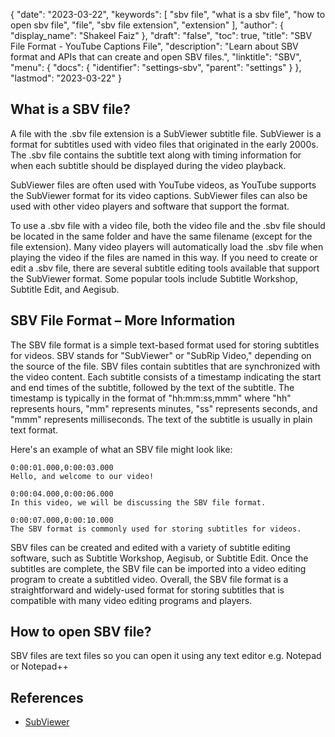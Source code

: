{
  "date": "2023-03-22",
  "keywords": [
    "sbv file",
    "what is a sbv file",
    "how to open sbv file",
    "file",
    "sbv file extension",
    "extension"
  ],
  "author": {
    "display_name": "Shakeel Faiz"
  },
  "draft": "false",
  "toc": true,
  "title": "SBV File Format - YouTube Captions File",
  "description": "Learn about SBV format and APIs that can create and open SBV files.",
  "linktitle": "SBV",
  "menu": {
    "docs": {
      "identifier": "settings-sbv",
      "parent": "settings"
    }
  },
  "lastmod": "2023-03-22"
}

## What is a SBV file?

A file with the .sbv file extension is a SubViewer subtitle file. SubViewer is a format for subtitles used with video files that originated in the early 2000s. The .sbv file contains the subtitle text along with timing information for when each subtitle should be displayed during the video playback.

SubViewer files are often used with YouTube videos, as YouTube supports the SubViewer format for its video captions. SubViewer files can also be used with other video players and software that support the format.

To use a .sbv file with a video file, both the video file and the .sbv file should be located in the same folder and have the same filename (except for the file extension). Many video players will automatically load the .sbv file when playing the video if the files are named in this way. If you need to create or edit a .sbv file, there are several subtitle editing tools available that support the SubViewer format. Some popular tools include Subtitle Workshop, Subtitle Edit, and Aegisub.

## SBV File Format – More Information

The SBV file format is a simple text-based format used for storing subtitles for videos. SBV stands for "SubViewer" or "SubRip Video," depending on the source of the file. SBV files contain subtitles that are synchronized with the video content. Each subtitle consists of a timestamp indicating the start and end times of the subtitle, followed by the text of the subtitle. The timestamp is typically in the format of "hh:mm:ss,mmm" where "hh" represents hours, "mm" represents minutes, "ss" represents seconds, and "mmm" represents milliseconds. The text of the subtitle is usually in plain text format.

Here's an example of what an SBV file might look like:

```
0:00:01.000,0:00:03.000
Hello, and welcome to our video!

0:00:04.000,0:00:06.000
In this video, we will be discussing the SBV file format.

0:00:07.000,0:00:10.000
The SBV format is commonly used for storing subtitles for videos.
```

SBV files can be created and edited with a variety of subtitle editing software, such as Subtitle Workshop, Aegisub, or Subtitle Edit. Once the subtitles are complete, the SBV file can be imported into a video editing program to create a subtitled video. Overall, the SBV file format is a straightforward and widely-used format for storing subtitles that is compatible with many video editing programs and players.

## How to open SBV file?

SBV files are text files so you can open it using any text editor e.g. Notepad or Notepad++

## References
* [SubViewer](https://wiki.videolan.org/SubViewer/)
